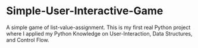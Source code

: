 # Simple-User-Interactive-Game
A simple game of list-value-assignment. This is my first real Python project where I applied my Python Knowledge on User-Interaction, Data Structures, and Control Flow.
